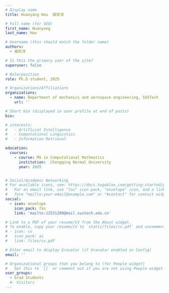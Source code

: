 ```yaml
---
# Display name
title: Huanyang Hou  侯欢洋

# Full name (for SEO)
first_name: Huanyang  
last_name: Hou

# Username (this should match the folder name)
authors:
  - 侯欢洋

# Is this the primary user of the site?
superuser: false

# Role/position
role: Ph.D student, 2025

# Organizations/Affiliations
organizations:
  - name: Department of mechanics and aerospace engineering, SUSTech
    url: ''

# Short bio (displayed in user profile at end of posts)
bio: 

# interests:
#   - Artificial Intelligence
#   - Computational Linguistics
#   - Information Retrieval

education:
  courses:
    - course: MS in Computational Mathmatics 
      institution:  Chongqing Normal University
      year: 2025


# Social/Academic Networking
# For available icons, see: https://docs.hugoblox.com/getting-started/page-builder/#icons
#   For an email link, use "fas" icon pack, "envelope" icon, and a link in the
#   form "mailto:your-email@example.com" or "#contact" for contact widget.
social:
  - icon: envelope
    icon_pack: fas
    link: 'mailto:12531209@mail.sustech.edu.cn'

# Link to a PDF of your resume/CV from the About widget.
# To enable, copy your resume/CV to `static/files/cv.pdf` and uncomment the lines below.
# - icon: cv
#   icon_pack: ai
#   link: files/cv.pdf

# Enter email to display Gravatar (if Gravatar enabled in Config)
email: ''

# Organizational groups that you belong to (for People widget)
#   Set this to `[]` or comment out if you are not using People widget.
user_groups:
  - Grad Students
  #- Visitors
---
```


